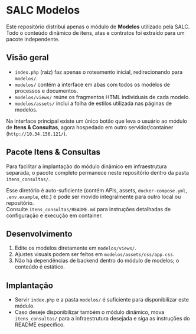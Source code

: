 # SALC Modelos

Este repositório distribui apenas o módulo de **Modelos** utilizado pela SALC.  
Todo o conteúdo dinâmico de itens, atas e contratos foi extraído para um pacote independente.

## Visão geral
- `index.php` (raiz) faz apenas o roteamento inicial, redirecionando para `modelos/`.
- `modelos/` contém a interface em abas com todos os modelos de processos e documentos.
- `modelos/views/` reúne os fragmentos HTML individuais de cada modelo.
- `modelos/assets/` inclui a folha de estilos utilizada nas páginas de modelos.

Na interface principal existe um único botão que leva o usuário ao módulo de **Itens & Consultas**, agora hospedado em outro servidor/container (`http://10.34.156.121/`).

## Pacote Itens & Consultas
Para facilitar a implantação do módulo dinâmico em infraestrutura separada, o pacote completo permanece neste repositório dentro da pasta `itens_consultas/`.

Esse diretório é auto-suficiente (contém APIs, assets, `docker-compose.yml`, `.env.example`, etc.) e pode ser movido integralmente para outro local ou repositório.  
Consulte `itens_consultas/README.md` para instruções detalhadas de configuração e execução em container.

## Desenvolvimento
1. Edite os modelos diretamente em `modelos/views/`.
2. Ajustes visuais podem ser feitos em `modelos/assets/css/app.css`.
3. Não há dependências de backend dentro do módulo de modelos; o conteúdo é estático.

## Implantação
- Servir `index.php` e a pasta `modelos/` é suficiente para disponibilizar este módulo.
- Caso deseje disponibilizar também o módulo dinâmico, mova `itens_consultas/` para a infraestrutura desejada e siga as instruções do README específico.
